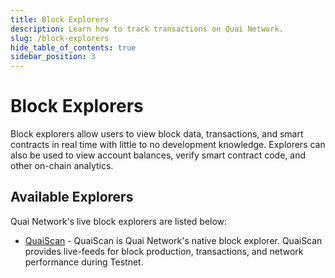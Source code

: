 ```yaml
---
title: Block Explorers
description: Learn how to track transactions on Quai Network.
slug: /block-explorers
hide_table_of_contents: true
sidebar_position: 3
---
```


# Block Explorers

Block explorers allow users to view block data, transactions, and smart contracts in real time with little to no development knowledge. Explorers can also be used to view account balances, verify smart contract code, and other on-chain analytics.

## Available Explorers

Quai Network's live block explorers are listed below:

- [QuaiScan](https://cyprus1.colosseum.quaiscan.io/) - QuaiScan is Quai Network's native block explorer. QuaiScan provides live-feeds for block production, transactions, and network performance during Testnet.
